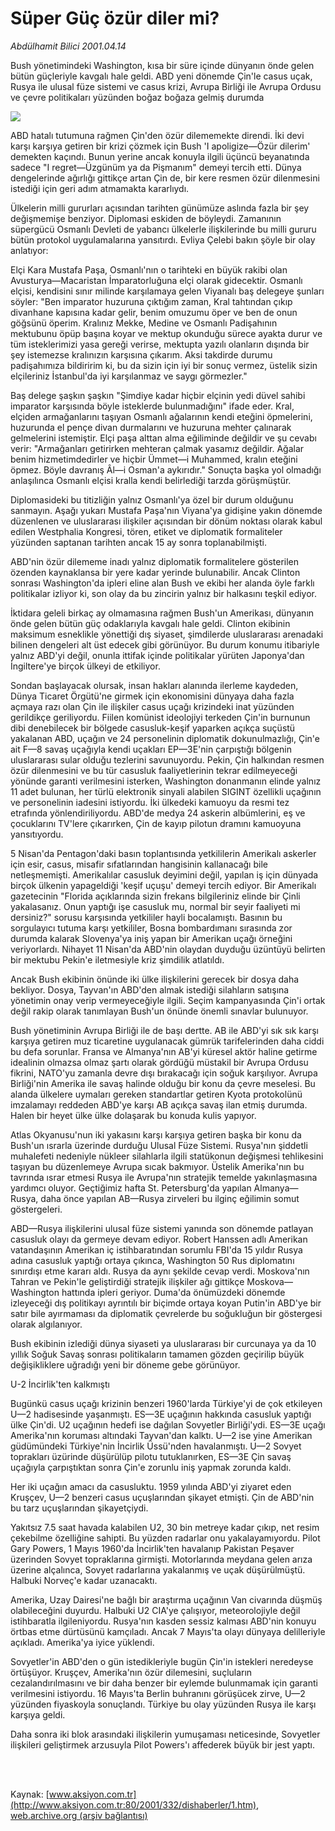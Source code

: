 # Süper Güç özür diler mi?

*Abdülhamit Bilici 2001.04.14*

<div>
 <p class="spot">
  Bush yönetimindeki Washington, kısa bir süre içinde dünyanın  önde gelen bütün güçleriyle kavgalı hale geldi. ABD yeni  dönemde Çin'le casus uçak, Rusya ile ulusal füze sistemi ve  casus krizi, Avrupa Birliği ile Avrupa Ordusu ve çevre  politikaları yüzünden boğaz boğaza gelmiş durumda
 </p>
 <p class="metin">
 </p>
 <img border="0" src="/web/20020329153642im_/http://www.aksiyon.com.tr/2001/332/resimler/Super.jpg"/>
 <p class="metin">
  ABD hatalı tutumuna rağmen Çin'den özür dilememekte direndi. İki devi karşı karşıya getiren bir krizi çözmek için Bush 'I apoligize—Özür dilerim' demekten kaçındı. Bunun yerine ancak konuyla ilgili üçüncü beyanatında sadece "I regret—Üzgünüm ya da Pişmanım" demeyi tercih etti. Dünya dengelerinde ağırlığı gittikçe artan Çin de, bir kere resmen özür dilenmesini istediği için geri adım atmamakta kararlıydı.
 </p>
 <p class="metin">
  Ülkelerin milli gururları açısından tarihten günümüze aslında fazla bir şey değişmemişe benziyor. Diplomasi eskiden de böyleydi. Zamanının süpergücü Osmanlı Devleti de yabancı ülkelerle ilişkilerinde bu milli gururu bütün protokol uygulamalarına yansıtırdı. Evliya Çelebi bakın şöyle bir olay anlatıyor:
 </p>
 <p class="metin">
  Elçi Kara Mustafa Paşa, Osmanlı'nın o tarihteki en büyük rakibi olan Avusturya—Macaristan İmparatorluğuna elçi olarak gidecektir. Osmanlı elçisi, kendisini sınır milinde karşılamaya gelen Viyanalı baş delegeye şunları söyler: "Ben imparator huzuruna çıktığım zaman, Kral tahtından çıkıp divanhane kapısına kadar gelir, benim omuzumu öper ve ben de onun göğsünü öperim. Kralınız Mekke, Medine ve Osmanlı Padişahının mektubunu öpüp başına koyar ve mektup okunduğu sürece ayakta durur ve tüm isteklerimizi yasa gereği verirse, mektupta yazılı olanların dışında bir şey istemezse kralınızın karşısına çıkarım. Aksi takdirde durumu padişahımıza bildiririm ki, bu da sizin için iyi bir sonuç vermez, üstelik sizin elçileriniz İstanbul'da iyi karşılanmaz ve saygı görmezler."
 </p>
 <p class="metin">
  Baş delege şaşkın şaşkın "Şimdiye kadar hiçbir elçinin yedi düvel sahibi imparator karşısında böyle isteklerde bulunmadığını" ifade eder. Kral, elçiden armağanlarını taşıyan Osmanlı ağalarının kendi eteğini öpmelerini, huzurunda el pençe divan durmalarını ve huzuruna mehter çalınarak gelmelerini istemiştir. Elçi paşa alttan alma eğiliminde değildir ve şu cevabı verir: "Armağanları getirirken mehteran çalmak yasamız değildir. Ağalar benim hizmetimdedirler ve hiçbir Ümmet—i Muhammed, kralın eteğini öpmez. Böyle davranış Âl—i Osman'a aykırıdır." Sonuçta başka yol olmadığı anlaşılınca Osmanlı elçisi kralla kendi belirlediği tarzda görüşmüştür.
 </p>
 <p class="metin">
  Diplomasideki bu titizliğin yalnız Osmanlı'ya özel bir durum olduğunu sanmayın. Aşağı yukarı Mustafa Paşa'nın Viyana'ya gidişine yakın dönemde düzenlenen ve uluslararası ilişkiler açısından bir dönüm noktası olarak kabul edilen Westphalia Kongresi, tören, etiket ve diplomatik formaliteler yüzünden saptanan tarihten ancak 15 ay sonra toplanabilmişti.
 </p>
 <p class="metin">
  ABD'nin özür dilememe inadı yalnız diplomatik formalitelere gösterilen özenden kaynaklansa bir yere kadar yerinde bulunabilir. Ancak Clinton sonrası Washington'da ipleri eline alan Bush ve ekibi her alanda öyle farklı politikalar izliyor ki, son olay da bu zincirin yalnız bir halkasını teşkil ediyor.
 </p>
 <p class="metin">
  İktidara geleli birkaç ay olmamasına rağmen Bush'un Amerikası, dünyanın önde gelen bütün güç odaklarıyla kavgalı hale geldi. Clinton ekibinin maksimum esneklikle yönettiği dış siyaset, şimdilerde uluslararası arenadaki bilinen dengeleri alt üst edecek gibi görünüyor. Bu durum konumu itibariyle yalnız ABD'yi değil, onunla ittifak içinde politikalar yürüten Japonya'dan İngiltere'ye birçok ülkeyi de etkiliyor.
 </p>
 <p class="metin">
  Sondan başlayacak olursak, insan hakları alanında ilerleme kaydeden, Dünya Ticaret Örgütü'ne girmek için ekonomisini dünyaya daha fazla açmaya razı olan Çin ile ilişkiler casus uçağı krizindeki inat yüzünden gerildikçe geriliyordu. Fiilen komünist ideolojiyi terkeden  Çin'in burnunun dibi denebilecek bir bölgede casusluk-keşif yaparken açıkça suçüstü yakalanan ABD, uçağın ve 24 personelinin diplomatik dokunulmazlığı, Çin'e ait F—8 savaş uçağıyla kendi uçakları EP—3E'nin çarpıştığı bölgenin uluslararası sular olduğu tezlerini savunuyordu. Pekin, Çin halkından resmen özür dilenmesini ve bu tür casusluk faaliyetlerinin tekrar edilmeyeceği yönünde garanti verilmesini isterken, Washington donanmanın elinde yalnız 11 adet bulunan, her türlü elektronik sinyali alabilen SIGINT özellikli uçağının ve personelinin iadesini istiyordu. İki ülkedeki kamuoyu da resmi tez etrafında yönlendiriliyordu. ABD'de medya 24 askerin albümlerini, eş ve çocuklarını TV'lere çıkarırken, Çin de kayıp pilotun dramını kamuoyuna yansıtıyordu.
 </p>
 <p class="metin">
  5 Nisan'da Pentagon'daki basın toplantısında yetkililerin Amerikalı askerler için esir, casus, misafir sıfatlarından hangisinin kallanacağı bile netleşmemişti. Amerikalılar casusluk deyimini değil, yapılan iş için dünyada birçok ülkenin yapageldiği 'keşif uçuşu' demeyi tercih ediyor. Bir Amerikalı gazetecinin "Florida açıklarında sizin frekans bilgileriniz elinde bir Çinli yakalasanız. Onun yaptığı işe casusluk mu, normal bir seyir faaliyeti mi dersiniz?" sorusu karşısında yetkililer hayli bocalamıştı. Basının bu sorgulayıcı tutuma karşı yetkililer, Bosna bombardımanı sırasında zor durumda kalarak Slovenya'ya iniş yapan bir Amerikan uçağı örneğini veriyorlardı.  Nihayet 11 Nisan'da ABD'nin olaydan duyduğu üzüntüyü belirten bir mektubu Pekin'e iletmesiyle kriz şimdilik atlatıldı.
 </p>
 <p class="metin">
  Ancak Bush ekibinin önünde iki ülke ilişkilerini gerecek bir dosya daha bekliyor. Dosya, Tayvan'ın ABD'den almak istediği silahların satışına yönetimin onay verip vermeyeceğiyle ilgili. Seçim kampanyasında Çin'i ortak değil rakip olarak tanımlayan Bush'un önünde önemli sınavlar bulunuyor.
 </p>
 <p class="metin">
  Bush yönetiminin Avrupa Birliği ile de başı dertte. AB ile ABD'yi sık sık karşı karşıya getiren muz ticaretine uygulanacak gümrük tarifelerinden daha ciddi bu defa sorunlar. Fransa ve Almanya'nın AB'yi küresel aktör haline getirme idealinin olmazsa olmaz şartı olarak gördüğü müstakil bir Avrupa Ordusu fikrini, NATO'yu zamanla devre dışı bırakacağı için soğuk karşılıyor. Avrupa Birliği'nin Amerika ile savaş halinde olduğu bir konu da çevre meselesi. Bu alanda ülkelere uymaları gereken standartlar getiren Kyota protokolünü imzalamayı reddeden ABD'ye karşı AB açıkça savaş ilan etmiş durumda. Halen bir heyet ülke ülke dolaşarak bu konuda kulis yapıyor.
 </p>
 <p class="metin">
  Atlas Okyanusu'nun iki yakasını karşı karşıya getiren başka bir konu da Bush'un ısrarla üzerinde durduğu Ulusal Füze Sistemi. Rusya'nın şiddetli muhalefeti nedeniyle nükleer silahlarla ilgili statükonun değişmesi tehlikesini taşıyan bu düzenlemeye Avrupa sıcak bakmıyor. Üstelik Amerika'nın bu tavrında ısrar etmesi Rusya ile Avrupa'nın stratejik temelde yakınlaşmasına yardımcı oluyor. Geçtiğimiz hafta St. Petersburg'da yapılan Almanya—Rusya, daha önce yapılan AB—Rusya zirveleri bu ilginç eğilimin somut göstergeleri.
 </p>
 <p class="metin">
  ABD—Rusya ilişkilerini ulusal füze sistemi yanında son dönemde patlayan casusluk olayı da germeye devam ediyor. Robert Hanssen adlı Amerikan vatandaşının Amerikan iç istihbaratından sorumlu FBI'da 15 yıldır Rusya adına casusluk yaptığı ortaya çıkınca, Washington 50 Rus diplomatını sınırdışı etme kararı aldı. Rusya da aynı şekilde cevap verdi. Moskova'nın Tahran ve Pekin'le geliştirdiği stratejik ilişkiler ağı gittikçe Moskova—Washington hattında ipleri geriyor. Duma'da önümüzdeki dönemde izleyeceği dış politikayı ayrıntılı bir biçimde ortaya koyan Putin'in ABD'ye bir satır bile ayırmaması da diplomatik çevrelerde bu soğukluğun bir göstergesi olarak algılanıyor.
 </p>
 <p class="metin">
  Bush ekibinin izlediği dünya siyaseti ya uluslararası bir curcunaya ya da 10 yıllık Soğuk Savaş sonrası politikaların tamamen gözden geçirilip büyük değişikliklere uğradığı yeni bir döneme gebe görünüyor.
 </p>
 <p class="metin">
 </p>
 <p class="arabaslik">
  U-2 İncirlik'ten kalkmıştı
 </p>
 <p class="metin">
  Bugünkü casus uçağı krizinin benzeri 1960'larda Türkiye'yi de çok etkileyen U—2 hadisesinde yaşanmıştı. ES—3E uçağının hakkında casusluk yaptığı ülke Çin'di. U2 uçağının hedefi ise dağılan Sovyetler Birliği'ydi. ES—3E uçağı Amerika'nın koruması altındaki Tayvan'dan kalktı. U—2 ise yine Amerikan güdümündeki Türkiye'nin İncirlik Üssü'nden havalanmıştı. U—2 Sovyet toprakları üzürinde düşürülüp pilotu tutuklanırken, ES—3E Çin savaş uçağıyla çarpıştıktan sonra Çin'e zorunlu iniş yapmak zorunda kaldı.
 </p>
 <p class="metin">
  Her iki uçağın amacı da casusluktu. 1959 yılında ABD'yi ziyaret eden Kruşçev, U—2 benzeri casus uçuşlarından şikayet etmişti. Çin de ABD'nin bu tarz uçuşlarından şikayetçiydi.
 </p>
 <p class="metin">
  Yakıtsız 7.5 saat havada kalabilen U2, 30 bin metreye kadar çıkıp, net resim çekebilme özelliğine sahipti. Bu yüzden radarlar onu yakalayamıyordu. Pilot Gary Powers, 1 Mayıs 1960'da İncirlik'ten havalanıp Pakistan Peşaver üzerinden Sovyet topraklarına girmişti. Motorlarında meydana gelen arıza üzerine alçalınca, Sovyet radarlarına yakalanmış ve uçak düşürülmüştü. Halbuki Norveç'e kadar uzanacaktı.
 </p>
 <p class="metin">
  Amerika, Uzay Dairesi'ne bağlı bir araştırma uçağının Van civarında düşmüş olabileceğini duyurdu. Halbuki U2 CIA'ye çalışıyor, meteorolojiyle değil istihbaratla ilgileniyordu. Rusya'nın kasden sessiz kalması ABD'nin konuyu örtbas etme dürtüsünü kamçıladı. Ancak 7 Mayıs'ta olayı dünyaya delilleriyle açıkladı. Amerika'ya iyice yüklendi.
 </p>
 <p class="metin">
  Sovyetler'in ABD'den o gün istedikleriyle bugün Çin'in istekleri neredeyse örtüşüyor. Kruşçev, Amerika'nın özür dilemesini, suçluların cezalandırılmasını ve bir daha benzer bir eylemde bulunmamak için garanti verilmesini istiyordu. 16 Mayıs'ta Berlin buhranını görüşücek zirve, U—2 yüzünden fiyaskoyla sonuçlandı. Türkiye bu olay yüzünden Rusya ile karşı karşıya geldi.
 </p>
 <p class="metin">
  Daha sonra iki blok arasındaki ilişkilerin yumuşaması neticesinde, Sovyetler ilişkileri geliştirmek arzusuyla Pilot Powers'ı affederek büyük bir jest yaptı.
 </p>
 <p class="metin">
 </p>
 <p class="metin">
  <br/>
  <br/>
 </p>
</div>

Kaynak: [www.aksiyon.com.tr](http://www.aksiyon.com.tr:80/2001/332/dishaberler/1.htm), [web.archive.org (arşiv bağlantısı)](http://web.archive.org/web/20020329153642/http://www.aksiyon.com.tr:80/2001/332/dishaberler/1.htm)
